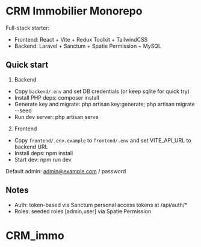 # CRM Immobilier Monorepo

Full-stack starter:
- Frontend: React + Vite + Redux Toolkit + TailwindCSS
- Backend: Laravel + Sanctum + Spatie Permission + MySQL

## Quick start

1) Backend
- Copy `backend/.env` and set DB credentials (or keep sqlite for quick try)
- Install PHP deps: composer install
- Generate key and migrate: php artisan key:generate; php artisan migrate --seed
- Run dev server: php artisan serve

2) Frontend
- Copy `frontend/.env.example` to `frontend/.env` and set VITE_API_URL to backend URL
- Install deps: npm install
- Start dev: npm run dev

Default admin: admin@example.com / password

## Notes
- Auth: token-based via Sanctum personal access tokens at /api/auth/*
- Roles: seeded roles [admin,user] via Spatie Permission
# CRM_immo
